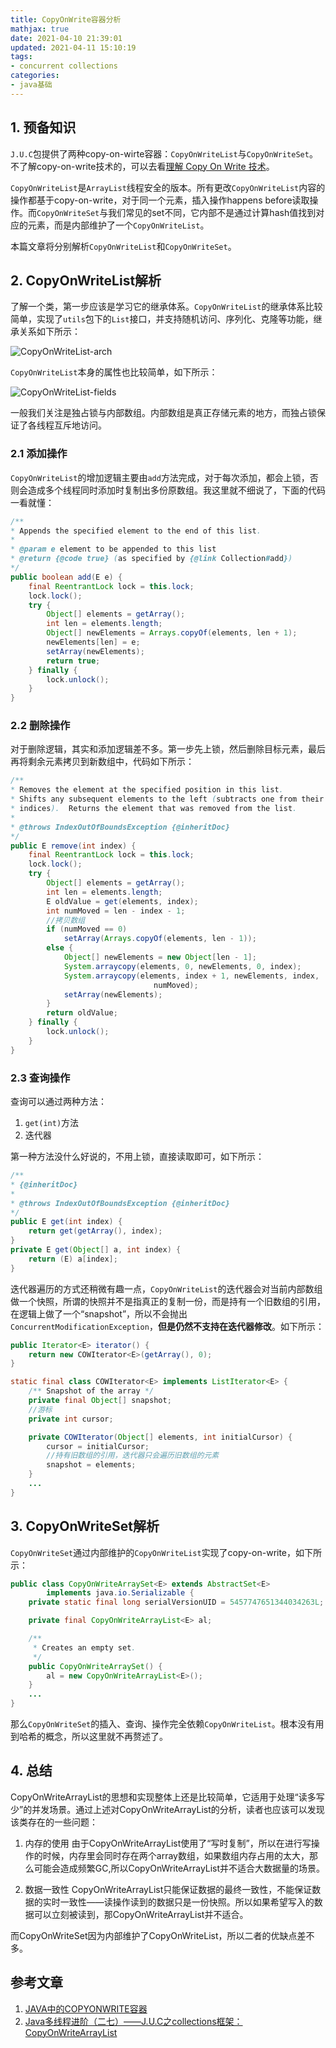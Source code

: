 ```yaml
---
title: CopyOnWrite容器分析
mathjax: true
date: 2021-04-10 21:39:01
updated: 2021-04-11 15:10:19
tags:
- concurrent collections
categories:
- java基础
---
```


## 1. 预备知识

`J.U.C`包提供了两种copy-on-wirte容器：`CopyOnWriteList`与`CopyOnWriteSet`。不了解copy-on-write技术的，可以去看[理解 Copy On Write 技术](http://wsfdl.com/algorithm/2016/09/29/Copy_on_write.html)。

`CopyOnWriteList`是`ArrayList`线程安全的版本。所有更改`CopyOnWriteList`内容的操作都基于copy-on-write，对于同一个元素，插入操作happens before读取操作。而`CopyOnWriteSet`与我们常见的set不同，它内部不是通过计算hash值找到对应的元素，而是内部维护了一个`CopyOnWriteList`。

本篇文章将分别解析`CopyOnWriteList`和`CopyOnWriteSet`。

## 2. CopyOnWriteList解析

了解一个类，第一步应该是学习它的继承体系。`CopyOnWriteList`的继承体系比较简单，实现了`utils`包下的`List`接口，并支持随机访问、序列化、克隆等功能，继承关系如下所示：

![CopyOnWriteList-arch](./images/CopyOnWriteList-arch.png)

`CopyOnWriteList`本身的属性也比较简单，如下所示：

![CopyOnWriteList-fields](./images/CopyOnWriteList-fields.png)

一般我们关注是独占锁与内部数组。内部数组是真正存储元素的地方，而独占锁保证了各线程互斥地访问。

### 2.1 添加操作

`CopyOnWriteList`的增加逻辑主要由`add`方法完成，对于每次添加，都会上锁，否则会造成多个线程同时添加时复制出多份原数组。我这里就不细说了，下面的代码一看就懂：

``` java
/**
* Appends the specified element to the end of this list.
*
* @param e element to be appended to this list
* @return {@code true} (as specified by {@link Collection#add})
*/
public boolean add(E e) {
    final ReentrantLock lock = this.lock;
    lock.lock();
    try {
        Object[] elements = getArray();
        int len = elements.length;
        Object[] newElements = Arrays.copyOf(elements, len + 1);
        newElements[len] = e;
        setArray(newElements);
        return true;
    } finally {
        lock.unlock();
    }
}
```

### 2.2 删除操作

对于删除逻辑，其实和添加逻辑差不多。第一步先上锁，然后删除目标元素，最后再将剩余元素拷贝到新数组中，代码如下所示：

``` java
/**
* Removes the element at the specified position in this list.
* Shifts any subsequent elements to the left (subtracts one from their
* indices).  Returns the element that was removed from the list.
*
* @throws IndexOutOfBoundsException {@inheritDoc}
*/
public E remove(int index) {
    final ReentrantLock lock = this.lock;
    lock.lock();
    try {
        Object[] elements = getArray();
        int len = elements.length;
        E oldValue = get(elements, index);
        int numMoved = len - index - 1;
        //拷贝数组
        if (numMoved == 0)
            setArray(Arrays.copyOf(elements, len - 1));
        else {
            Object[] newElements = new Object[len - 1];
            System.arraycopy(elements, 0, newElements, 0, index);
            System.arraycopy(elements, index + 1, newElements, index,
                                numMoved);
            setArray(newElements);
        }
        return oldValue;
    } finally {
        lock.unlock();
    }
}
```

### 2.3 查询操作

查询可以通过两种方法：

1. `get(int)`方法
2. 迭代器

第一种方法没什么好说的，不用上锁，直接读取即可，如下所示：

``` java
/**
* {@inheritDoc}
*
* @throws IndexOutOfBoundsException {@inheritDoc}
*/
public E get(int index) {
    return get(getArray(), index);
}
private E get(Object[] a, int index) {
    return (E) a[index];
}
```

迭代器遍历的方式还稍微有趣一点，`CopyOnWriteList`的迭代器会对当前内部数组做一个快照，所谓的快照并不是指真正的复制一份，而是持有一个旧数组的引用，在逻辑上做了一个“snapshot”，所以不会抛出`ConcurrentModificationException`，**但是仍然不支持在迭代器修改**。如下所示：

``` java
public Iterator<E> iterator() {
    return new COWIterator<E>(getArray(), 0);
}

static final class COWIterator<E> implements ListIterator<E> {
    /** Snapshot of the array */
    private final Object[] snapshot;
    //游标
    private int cursor;

    private COWIterator(Object[] elements, int initialCursor) {
        cursor = initialCursor;
        //持有旧数组的引用，迭代器只会遍历旧数组的元素
        snapshot = elements;
    }
    ...
}
```

## 3. CopyOnWriteSet解析

`CopyOnWriteSet`通过内部维护的`CopyOnWriteList`实现了copy-on-write，如下所示：

``` java
public class CopyOnWriteArraySet<E> extends AbstractSet<E>
        implements java.io.Serializable {
    private static final long serialVersionUID = 5457747651344034263L;

    private final CopyOnWriteArrayList<E> al;

    /**
     * Creates an empty set.
     */
    public CopyOnWriteArraySet() {
        al = new CopyOnWriteArrayList<E>();
    }
    ...
}
```

那么`CopyOnWriteSet`的插入、查询、操作完全依赖`CopyOnWriteList`。根本没有用到哈希的概念，所以这里就不再赘述了。

## 4. 总结

CopyOnWriteArrayList的思想和实现整体上还是比较简单，它适用于处理“读多写少”的并发场景。通过上述对CopyOnWriteArrayList的分析，读者也应该可以发现该类存在的一些问题：

1. 内存的使用
由于CopyOnWriteArrayList使用了“写时复制”，所以在进行写操作的时候，内存里会同时存在两个array数组，如果数组内存占用的太大，那么可能会造成频繁GC,所以CopyOnWriteArrayList并不适合大数据量的场景。

2. 数据一致性
CopyOnWriteArrayList只能保证数据的最终一致性，不能保证数据的实时一致性——读操作读到的数据只是一份快照。所以如果希望写入的数据可以立刻被读到，那CopyOnWriteArrayList并不适合。

而CopyOnWriteSet因为内部维护了CopyOnWriteList，所以二者的优缺点差不多。

## 参考文章

1. [JAVA中的COPYONWRITE容器](https://coolshell.cn/articles/11175.html#%E4%BB%80%E4%B9%88%E6%98%AFCopyOnWrite%E5%AE%B9%E5%99%A8)
2. [Java多线程进阶（二七）——J.U.C之collections框架：CopyOnWriteArrayList](https://segmentfault.com/a/1190000016214572)